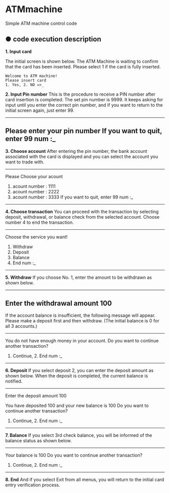 # ATMmachine
Simple ATM machine control code


## ● code execution description

**1. Input card**

The initial screen is shown below.
The ATM Machine is waiting to confirm that the card has been inserted. Please select 1 if the card is fully inserted.

```
Welcome to ATM machine!
Please insert card
1. Yes, 2. NO =>_
```

**2. Input Pin number**
This is the procedure to receive a PIN number after card insertion is completed.
The set pin number is 9999.
It keeps asking for input until you enter the correct pin number, and if you want to return to the initial screen again, just enter 99.

---
Please enter your pin number
If you want to quit, enter 99
num :_
---

**3. Choose account**
After entering the pin number, the bank account associated with the card is displayed and you can select the account you want to trade with.

---
Please Choose your acount

1. acount number : 1111
2. acount number : 2222
3. acount number : 3333
If you want to quit, enter 99
num :_
---

**4. Choose transaction**
You can proceed with the transaction by selecting deposit, withdrawal, or balance check from the selected account.
Choose number 4 to end the transaction.

---
Choose the service you want!

1. Withdraw
2. Deposit
3. Balance
4. End
num :_
---

**5. Withdraw**
If you choose No. 1, enter the amount to be withdrawn as shown below.

---
Enter the withdrawal amount
100
---

If the account balance is insufficient, the following message will appear. Please make a deposit first and then withdraw. (The initial balance is 0 for all 3 accounts.)

---
You do not have enough money in your account.
Do you want to continue another transaction?
1. Continue, 2. End
num :_
---

**6. Deposit**
If you select deposit 2, you can enter the deposit amount as shown below.
When the deposit is completed, the current balance is notified.

---
Enter the deposit amount 
100

You have deposited 100 and your new balance is 100
Do you want to continue another transaction?
1. Continue, 2. End
num :_
---

**7. Balance**
If you select 3rd check balance, you will be informed of the balance status as shown below.

---
Your balance is 100
Do you want to continue another transaction?
1. Continue, 2. End
num :_
---

**8. End**
And if you select Exit from all menus, you will return to the initial card entry verification process.


